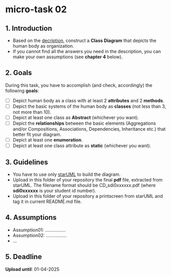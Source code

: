 # micro-task 02
## 1. Introduction
* Based on the [decription](https://www.britannica.com/science/human-body), construct a **Class Diagram** that depicts the human body as organization.
* If you cannot find all the answers you need in the description, you can make your own assumptions (see **chapter 4** below).

## 2. Goals
During this task, you have to accomplish (and check, accordingly) the following **goals**:
- [ ] Depict human body as a class with at least 2 **attributes** and 2 **methods**.
- [ ] Depict the basic systems of the human body as **classes** (not less than 3, not more than 10).
- [ ] Depict at least one class as **Abstract** (whichever you want).
- [ ] Depict the **relationships** between the basic elements (Aggregations and/or Compositions, Associations, Dependencies, Inheritance etc.) that better fit your diagram.
- [ ] Depict at least one **enumeration**.
- [ ] Depict at least one class attribute as **static** (whichever you want).

## 3. Guidelines
* You have to use only [starUML](https://staruml.io) to build the diagram.
* Upload in this folder of your repository the final **pdf** file, extracted from starUML. The filename format should be CD_sdi0xxxxxx.pdf (where **sdi0xxxxxx** is your student id number).
* Upload in this folder  of your repository a printscreen from starUML and tag it in current README.md file.


## 4. Assumptions
* Assumption01: ................
* Assumption02: ................
* ...

## 5. Deadline
**Upload until**: 01-04-2025
